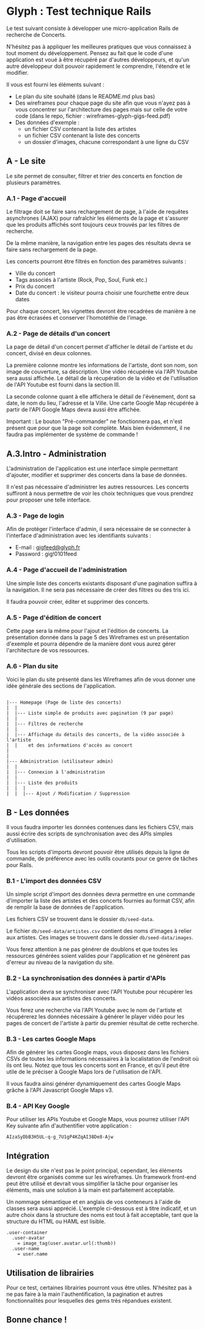 # Glyph : Test technique Rails

Le test suivant consiste à développer une micro-application Rails de recherche
de Concerts.

N'hésitez pas à appliquer les meilleures pratiques que vous connaissez à tout
moment du développement.
Pensez au fait que le code d'une application est voué à être récupéré par
d'autres développeurs, et qu'un autre développeur doit pouvoir rapidement
le comprendre, l'étendre et le modifier.

Il vous est fourni les éléments suivant :

- Le plan du site souhaité (dans le README.md plus bas)
- Des wireframes pour chaque page du site afin que vous n'ayez pas à vous
concentrer sur l'architecture des pages mais sur celle de votre code (dans le
repo, fichier : wireframes-glyph-gigs-feed.pdf)
- Des données d'exemple :
    - un fichier CSV contenant la liste des artistes
    - un fichier CSV contenant la liste des concerts
    - un dossier d'images, chacune correspondant à une ligne du CSV

## A - Le site

Le site permet de consulter, filtrer et trier des concerts en fonction de
plusieurs paramètres.

### A.1 - Page d'accueil

Le filtrage doit se faire sans rechargement de page, à l'aide de requêtes
asynchrones (AJAX) pour rafraîchir les éléments de la page et s'assurer que les
produits affichés sont toujours ceux trouvés par les filtres de recherche.

De la même manière, la navigation entre les pages des résultats devra se faire
sans rechargement de la page.

Les concerts pourront être filtrés en fonction des paramètres suivants :

- Ville du concert
- Tags associés à l'artiste (Rock, Pop, Soul, Funk etc.)
- Prix du concert
- Date du concert : le visiteur pourra choisir une fourchette entre deux dates

Pour chaque concert, les vignettes devront être recadrées de manière à ne
pas être écrasées et conserver l'homotéthie de l'image.

### A.2 - Page de détails d'un concert

La page de détail d'un concert permet d'afficher le détail de l'artiste et du
concert, divisé en deux colonnes.

La première colonne montre les informations de l'artiste, dont son nom, son
image de couverture, sa déscription.
Une vidéo récupérée via l'API Youtube sera aussi affichée.
Le détail de la récupération de la vidéo et de l'utilisation de l'API Youtube
est fourni dans la section III.

La seconde colonne quant à elle affichera le détail de l'évènement, dont sa
date, le nom du lieu, l'adresse et la Ville.
Une carte Google Map récupérée à partir de l'API Google Maps devra aussi être
affichée.

Important : Le bouton "Pré-commander" ne fonctionnera pas, et n'est présent que
pour que la page soit complète. Mais bien évidemment, il ne faudra pas
implémenter de système de commande !

## A.3.Intro - Administration

L'administration de l'application est une interface simple permettant d'ajouter,
modifier et supprimer des concerts dans la base de données.

Il n'est pas nécessaire d'administrer les autres ressources. Les concerts
suffiront à nous permettre de voir les choix techniques que vous prendrez pour
proposer une telle interface.

### A.3 - Page de login

Afin de protéger l'interface d'admin, il sera nécessaire de se connecter à
l'interface d'administration avec les identifiants suivants :

- E-mail   : gigfeed@glyph.fr
- Password : gig!0101feed

### A.4 - Page d'accueil de l'administration

Une simple liste des concerts existants disposant d'une pagination suffira
à la navigation. Il ne sera pas nécessaire de créer des filtres ou des tris ici.

Il faudra pouvoir créer, éditer et supprimer des concerts.

### A.5 - Page d'édition de concert

Cette page sera la même pour l'ajout et l'édition de concerts.
La présentation donnée dans la page 5 des Wireframes est un présentation
d'exemple et pourra dépendre de la manière dont vous aurez gérer l'architecture
de vos ressources.


### A.6 - Plan du site

Voici le plan du site présenté dans les Wireframes afin de vous donner une idée
générale des sections de l'application.

```

|--- Homepage (Page de liste des concerts)
|  |
|  |--- Liste simple de produits avec pagination (9 par page)
|  |
|  |--- Filtres de recherche
|  |
|  |--- Affichage du détails des concerts, de la vidéo associée à l'artiste
|  |    et des informations d'accès au concert
|
|
|--- Administration (utilisateur admin)
|  |
|  |--- Connexion à l'administration
|  |
|  |--- Liste des produits
|  |  |
|  |  |--- Ajout / Modification / Suppression

```

## B - Les données

Il vous faudra importer les données contenues dans les fichiers CSV, mais aussi
écrire des scripts de synchronisation avec des APIs simples d'utilisation.

Tous les scripts d'imports devront pouvoir être utilisés depuis la ligne de
commande, de préférence avec les outils courants pour ce genre de tâches pour
Rails.

### B.1 - L'import des données CSV

Un simple script d'import des données devra permettre en une commande d'importer
la liste des artistes et des concerts fournies au format CSV, afin de remplir
la base de données de l'application.

Les fichiers CSV se trouvent dans le dossier `db/seed-data`.

Le fichier `db/seed-data/artistes.csv` contient des noms d'images à relier aux
artistes. Ces images se trouvent dans le dossier `db/seed-data/images`.

Vous ferez attention à ne pas générer de doublons et que toutes les ressources
générées soient valides pour l'application et ne génèrent pas d'erreur au niveau
de la navigation du site.

### B.2 - La synchronisation des données à partir d'APIs

L'application devra se synchroniser avec l'API Youtube pour récupérer les vidéos
associées aux artistes des concerts.

Vous ferez une recherche via l'API Youtube avec le nom de l'artiste et
récupérerez les données nécessaire à générer le player vidéo pour les pages
de concert de l'artiste à partir du premier résultat de cette recherche.

### B.3 - Les cartes Google Maps

Afin de générer les cartes Google maps, vous disposez dans les fichiers
CSVs de toutes les informations nécessaires à la localistation de l'endroit
où ils ont lieu. Notez que tous les concerts sont en France, et qu'il peut être
utile de le préciser à Google Maps lors de l'utilisation de l'API.

Il vous faudra ainsi générer dynamiquement des cartes Google Maps grâche à l'API
Javascript Google Maps v3.

### B.4 - API Key Google

Pour utiliser les APIs Youtube et Google Maps, vous pourrez utiliser l'API Key
suivante afin d'authentifier votre application :

```
AIzaSyDbB3H5UL-q-g_7U1gP4KZqAI38De8-Ajw
```


## Intégration

Le design du site n'est pas le point principal, cependant, les éléments devront
être organisés comme sur les wireframes. Un framework front-end peut être
utilisé et devrait vous simplifier la tâche pour organiser les éléments, mais
une solution à la main est parfaitement acceptable.

Un nommage sémantique et en anglais de vos conteneurs à l'aide de classes sera
aussi apprécié. L'exemple ci-dessous est à titre indicatif, et un autre choix
dans la structure des noms est tout à fait acceptable, tant que la structure du
HTML ou HAML est lisible.

```haml
.user-container
  .user-avatar
    = image_tag(user.avatar.url(:thumb))
  .user-name
    = user.name
```

## Utilisation de librairies

Pour ce test, certaines librairies pourront vous être utiles. N'hésitez pas à
ne pas faire à la main l'authentification, la pagination et autres
fonctionnalités pour lesquelles des gems très répandues existent.


## Bonne chance !
